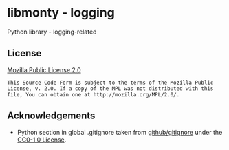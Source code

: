 # libmonty - logging

Python library - logging-related

## License

[Mozilla Public License 2.0](https://www.mozilla.org/en-US/MPL/2.0/)

```
This Source Code Form is subject to the terms of the Mozilla Public
License, v. 2.0. If a copy of the MPL was not distributed with this
file, You can obtain one at http://mozilla.org/MPL/2.0/.
```

## Acknowledgements

- Python section in global .gitignore taken from [github/gitignore](https://github.com/github/gitignore) under the [CC0-1.0 License](https://choosealicense.com/licenses/cc0-1.0/).
